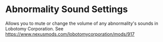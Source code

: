 # Abnormality Sound Settings
Allows you to mute or change the volume of any abnormality's sounds in Lobotomy Corporation. See https://www.nexusmods.com/lobotomycorporation/mods/917
